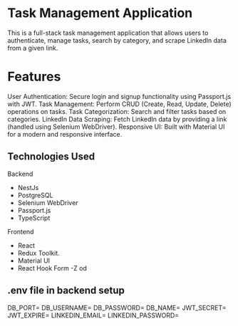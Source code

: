 # Task Management Application
This is a full-stack task management application that allows users to authenticate,
manage tasks, search by category, and scrape LinkedIn data from a given link.

# Features
User Authentication: Secure login and signup functionality using Passport.js with JWT.
Task Management: Perform CRUD (Create, Read, Update, Delete) operations on tasks.
Task Categorization: Search and filter tasks based on categories.
LinkedIn Data Scraping: Fetch LinkedIn data by providing a link (handled using Selenium WebDriver).
Responsive UI: Built with Material UI for a modern and responsive interface.

## Technologies Used
Backend
- NestJs
- PostgreSQL
- Selenium WebDriver
- Passport.js
- TypeScript

Frontend 
- React
- Redux Toolkit.
- Material UI
- React Hook Form
-Z od

## .env file in backend setup
DB_PORT=
DB_USERNAME=
DB_PASSWORD=
DB_NAME=
JWT_SECRET=
JWT_EXPIRE=
LINKEDIN_EMAIL=
LINKEDIN_PASSWORD=
